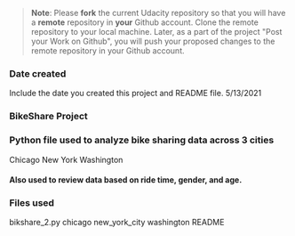 >**Note**: Please **fork** the current Udacity repository so that you will have a **remote** repository in **your** Github account. Clone the remote repository to your local machine. Later, as a part of the project "Post your Work on Github", you will push your proposed changes to the remote repository in your Github account.

### Date created
Include the date you created this project and README file.
5/13/2021


### BikeShare Project


### Python file used to analyze bike sharing data across 3 cities
Chicago
New York
Washington

#### Also used to review data based on ride time, gender, and age.

### Files used
bikshare_2.py
chicago
new_york_city
washington
README



